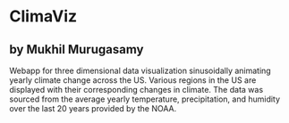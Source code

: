 # ClimaViz
## by Mukhil Murugasamy


Webapp for three dimensional data visualization sinusoidally animating yearly climate change across the US. Various regions in the US are displayed with their corresponding changes in climate. The data was sourced from the average yearly temperature, precipitation, and humidity over the last 20 years provided by the NOAA.
